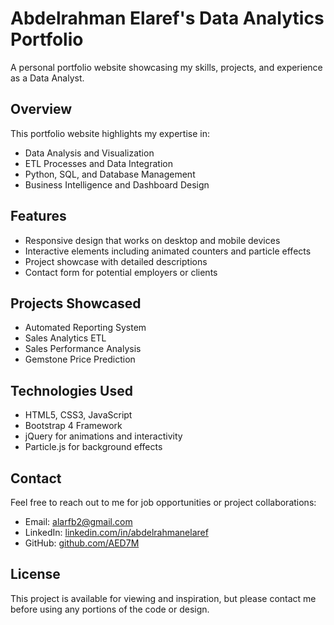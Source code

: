 # Abdelrahman Elaref's Data Analytics Portfolio

A personal portfolio website showcasing my skills, projects, and experience as a Data Analyst.

## Overview

This portfolio website highlights my expertise in:
- Data Analysis and Visualization
- ETL Processes and Data Integration
- Python, SQL, and Database Management
- Business Intelligence and Dashboard Design

## Features

- Responsive design that works on desktop and mobile devices
- Interactive elements including animated counters and particle effects
- Project showcase with detailed descriptions
- Contact form for potential employers or clients

## Projects Showcased

- Automated Reporting System
- Sales Analytics ETL
- Sales Performance Analysis
- Gemstone Price Prediction

## Technologies Used

- HTML5, CSS3, JavaScript
- Bootstrap 4 Framework
- jQuery for animations and interactivity
- Particle.js for background effects

## Contact

Feel free to reach out to me for job opportunities or project collaborations:
- Email: alarfb2@gmail.com
- LinkedIn: [linkedin.com/in/abdelrahmanelaref](https://linkedin.com/in/abdelrahmanelaref)
- GitHub: [github.com/AED7M](https://github.com/AED7M)

## License

This project is available for viewing and inspiration, but please contact me before using any portions of the code or design.
